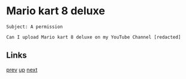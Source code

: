 # Mario kart 8 deluxe

    Subject: A permission

    Can I upload Mario kart 8 deluxe on my YouTube Channel [redacted]

## Links

[prev](2018-04-29.md) [up](../) [next](2018-09-17.md)
